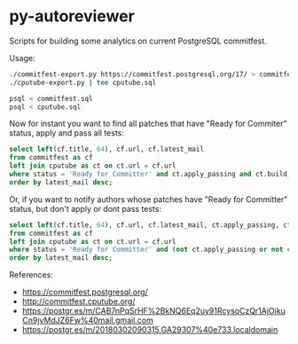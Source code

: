 # py-autoreviewer

Scripts for building some analytics on current PostgreSQL commitfest.

Usage:

```bash
./commitfest-export.py https://commitfest.postgresql.org/17/ > commitfest.sql
./cputube-export.py | tee cputube.sql

psql < commitfest.sql
psql < cputube.sql
```

Now for instant you want to find all patches that have "Ready for Commiter"
status, apply and pass all tests:

```sql
select left(cf.title, 64), cf.url, cf.latest_mail
from commitfest as cf
left join cputube as ct on ct.url = cf.url
where status = 'Ready for Committer' and ct.apply_passing and ct.build_passing
order by latest_mail desc;
```

Or, if you want to notify authors whose patches have "Ready for Committer"
status, but don't apply or dont pass tests:

```sql
select left(cf.title, 64), cf.url, cf.latest_mail, ct.apply_passing, ct.build_passing
from commitfest as cf
left join cputube as ct on ct.url = cf.url
where status = 'Ready for Committer' and (not ct.apply_passing or not ct.build_passing)
order by latest_mail desc;
```

References:
* https://commitfest.postgresql.org/
* http://commitfest.cputube.org/
* https://postgr.es/m/CAB7nPqSrHF%2BkNQ6Eq2uy91RcysoCzQr1AjOjkuCn9jvMdJZ6Fw%40mail.gmail.com
* https://postgr.es/m/20180302090315.GA29307%40e733.localdomain
